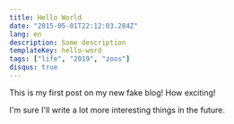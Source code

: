 ```yaml
---
title: Hello World
date: "2015-05-01T22:12:03.284Z"
lang: en
description: Some description
templateKey: hello-word
tags: ["life", "2019", "zoos"]
disqus: true
---
```


This is my first post on my new fake blog! How exciting!

I'm sure I'll write a lot more interesting things in the future.
